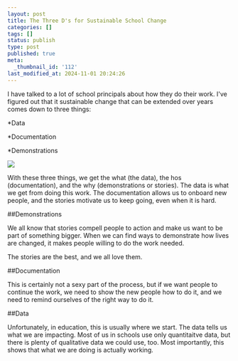 ```yaml
---
layout: post
title: The Three D's for Sustainable School Change
categories: []
tags: []
status: publish
type: post
published: true
meta:
  _thumbnail_id: '112'
last_modified_at: 2024-11-01 20:24:26
---
```


I have talked to a lot of school principals about how they do their work. I've figured out that it sustainable change that can be extended over years comes down to three things:

*Data


*Documentation


*Demonstrations











































  

    
  
    
![](/squarespace_images/content_v1_4fffa949e4b0b4590d67b4e7_1547003123538-XHPYIWVHEJHPAQYIP2C4_image-asset.png_)
  


  



With these three things, we get the what (the data), the hos (documentation), and the why (demonstrations or stories). The data is what we get from doing this work. The documentation allows us to onboard new people, and the stories motivate us to keep going, even when it is hard.

##Demonstrations


We all know that stories compell people to action and make us want to be part of something bigger. When we can find ways to demonstrate how lives are changed, it makes people willing to do the work needed.

The stories are the best, and we all love them.

##Documentation


This is certainly not a sexy part of the process, but if we want people to continue the work, we need to show the new people how to do it, and we need to remind ourselves of the right way to do it.

##Data


Unfortunately, in education, this is usually where we start. The data tells us what we are impacting. Most of us in schools use only quantitaitve data, but there is plenty of qualitative data we could use, too. Most importantly, this shows that what we are doing is actually working.
